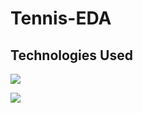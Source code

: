# Tennis-EDA

## Technologies Used

![](https://forthebadge.com/images/badges/made-with-python.svg)

![](https://scikit-learn.org/stable/_static/scikit-learn-logo-small.png)
